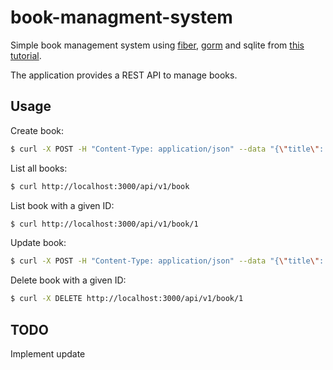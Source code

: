 # book-managment-system

Simple book management system using [fiber](https://github.com/gofiber/fiber), [gorm](https://gorm.io/index.html) and sqlite from [this tutorial](https://tutorialedge.net/golang/basic-rest-api-go-fiber/).

The application provides a REST API to manage books.

## Usage

Create book:

```bash
$ curl -X POST -H "Content-Type: application/json" --data "{\"title\": \"Angels and Demons\", \"author\": \"Dan Brown\", \"rating\": 4}" http://localhost:3000/api/v1/book
```

List all books:

```bash
$ curl http://localhost:3000/api/v1/book
```

List book with a given ID:

```bash
$ curl http://localhost:3000/api/v1/book/1
```

Update book:

```bash
$ curl -X POST -H "Content-Type: application/json" --data "{\"title\": \"Angels and Demons\", \"author\": \"Dan Brown\", \"rating\": 5}" http://localhost:3000/api/v1/book/1
```

Delete book with a given ID:

```bash
$ curl -X DELETE http://localhost:3000/api/v1/book/1
```

## TODO

Implement update

